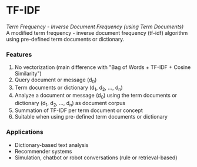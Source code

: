 # TF-IDF
<em>Term Frequency - Inverse Document Frequency (using Term Documents)</em><br />
A modified term frequency - inverse document frequency (tf-idf) algorithm using pre-defined term documents or dictionary.

### Features
<ol>
  <li>No vectorization (main difference with "Bag of Words + TF-IDF + Cosine Similarity")</li>
  <li>Query document or message (d<sub>0</sub>)</li>
  <li>Term documents or dictionary (d<sub>1</sub>, d<sub>2</sub>, ..., d<sub>n</sub>)</li>
  <li>Analyze a document or message (d<sub>0</sub>) using the term documents or dictionary (d<sub>1</sub>, d<sub>2</sub>, ..., d<sub>n</sub>) as document corpus</li>
  <li>Summation of TF-IDF per term document or concept</li>
  <li>Suitable when using pre-defined term documents or dictionary</li>
</ol>

### Applications
<ul>
  <li>Dictionary-based text analysis</li>
  <li>Recommender systems</li>
  <li>Simulation, chatbot or robot conversations (rule or retrieval-based)</li>
</ul>
